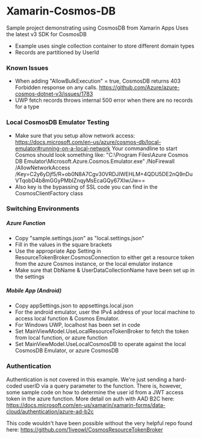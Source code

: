 # Xamarin-Cosmos-DB
Sample project demonstrating using CosmosDB from Xamarin Apps
Uses the latest v3 SDK for CosmosDB
- Example uses single collection container to store different domain types
- Records are partitioned by UserId

### Known Issues
- When adding "AllowBulkExecution" = true, CosmosDB returns 403 Forbidden response on any calls.
  https://github.com/Azure/azure-cosmos-dotnet-v3/issues/1783
- UWP fetch records throws internal 500 error when there are no records for a type

### Local CosmosDB Emulator Testing
-  Make sure that you setup allow network access: https://docs.microsoft.com/en-us/azure/cosmos-db/local-emulator#running-on-a-local-network
Your commandline to start Cosmos should look something like: 
"C:\Program Files\Azure Cosmos DB Emulator\Microsoft.Azure.Cosmos.Emulator.exe" /NoFirewall /AllowNetworkAccess /Key=C2y6yDjf5/R+ob0N8A7Cgv30VRDJIWEHLM+4QDU5DE2nQ9nDuVTqobD4b8mGGyPMbIZnqyMsEcaGQy67XIw/Jw==
- Also key is the bypassing of SSL code you can find in the CosmosClientFactory class

### Switching Environments

##### Azure Function
- Copy "sample.settings.json" as "local.settings.json"
- Fill in the values in the square brackets
- Use the appropriate App Setting in ResourceTokenBroker.CosmosConnection to either get a resource token from the azure Cosmos instance, or the local emulator instance
- Make sure that DbName & UserDataCollectionName have been set up in the settings

##### Mobile App (Android)
- Copy appSettings.json to appsettings.local.json
- For the android emulator, user the IPv4 address of your local machine to access local function & Cosmos Emulator.
- For Windows UWP, localhost has been set in code
- Set MainViewModel.UseLocalResourceTokenBroker to fetch the token from local function, or azure function
- Set MainViewModel.UseLocalCosmosDB to operate against the local CosmosDB Emulator, or azure CosmosDB

### Authentication
Authentication is not covered in this example. We're just sending a hard-coded userID via a query parameter to the function.
There is, however, some sample code on how to determine the user id from a JWT access token in the azure function.
More detail on auth with AAD B2C here: https://docs.microsoft.com/en-us/xamarin/xamarin-forms/data-cloud/authentication/azure-ad-b2c

This code wouldn't have been possible without the very helpful repo found here:
https://github.com/1iveowl/CosmosResourceTokenBroker


